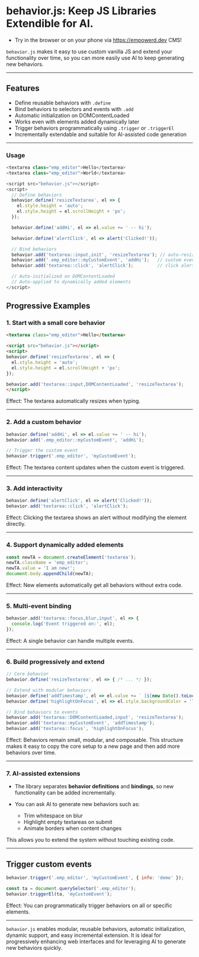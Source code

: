 # behavior.js: Keep JS Libraries Extendible for AI.
- Try in the browser or on your phone via https://empowerd.dev CMS!

`behavior.js` makes it easy to use custom vanilla JS and extend your functionality over time, so you can more easily use AI to keep generating new behaviors.

---

## Features

* Define reusable behaviors with `.define`
* Bind behaviors to selectors and events with `.add`
* Automatic initialization on DOMContentLoaded
* Works even with elements added dynamically later 
* Trigger behaviors programmatically using `.trigger` or `.triggerEl`
* Incrementally extendable and suitable for AI-assisted code generation

---

### Usage
```js
<textarea class="emp_editor">Hello</textarea>
<textarea class="emp_editor">World</textarea>

<script src="behavior.js"></script>
<script>
  // Define behaviors
  behavior.define('resizeTextarea', el => {
    el.style.height = 'auto';
    el.style.height = el.scrollHeight + 'px';
  });

  behavior.define('addHi', el => el.value += ' -- hi');

  behavior.define('alertClick', el => alert('Clicked!'));

  // Bind behaviors
  behavior.add('textarea::input,init', 'resizeTextarea'); // auto-resize
  behavior.add('.emp_editor::myCustomEvent', 'addHi');   // custom event
  behavior.add('textarea::click', 'alertClick');         // click alert

  // Auto-initialized on DOMContentLoaded
  // Auto-applied to dynamically added elements
</script>
```

## Progressive Examples

### 1. Start with a small core behavior

```html
<textarea class="emp_editor">Hello</textarea>

<script src="behavior.js"></script>
<script>
behavior.define('resizeTextarea', el => {
  el.style.height = 'auto';
  el.style.height = el.scrollHeight + 'px';
});

behavior.add('textarea::input,DOMContentLoaded', 'resizeTextarea');
</script>
```

Effect: The textarea automatically resizes when typing.

---

### 2. Add a custom behavior

```js
behavior.define('addHi', el => el.value += ' -- hi');
behavior.add('.emp_editor::myCustomEvent', 'addHi');

// Trigger the custom event
behavior.trigger('.emp_editor', 'myCustomEvent');
```

Effect: The textarea content updates when the custom event is triggered.

---

### 3. Add interactivity

```js
behavior.define('alertClick', el => alert('Clicked!'));
behavior.add('textarea::click', 'alertClick');
```

Effect: Clicking the textarea shows an alert without modifying the element directly.

---

### 4. Support dynamically added elements

```js
const newTA = document.createElement('textarea');
newTA.className = 'emp_editor';
newTA.value = 'I am new!';
document.body.appendChild(newTA);
```

Effect: New elements automatically get all behaviors without extra code.

---

### 5. Multi-event binding

```js
behavior.add('textarea::focus,blur,input', el => {
  console.log('Event triggered on:', el);
});
```

Effect: A single behavior can handle multiple events.

---

### 6. Build progressively and extend

```js
// Core behavior
behavior.define('resizeTextarea', el => { /* ... */ });

// Extend with modular behaviors
behavior.define('addTimestamp', el => el.value += ` [${new Date().toLocaleTimeString()}]`);
behavior.define('highlightOnFocus', el => el.style.backgroundColor = 'lightyellow');

// Bind behaviors to events
behavior.add('textarea::DOMContentLoaded,input', 'resizeTextarea');
behavior.add('textarea::myCustomEvent', 'addTimestamp');
behavior.add('textarea::focus', 'highlightOnFocus');
```

Effect: Behaviors remain small, modular, and composable. This structure makes it easy to copy the core setup to a new page and then add more behaviors over time.

---

### 7. AI-assisted extensions

* The library separates **behavior definitions** and **bindings**, so new functionality can be added incrementally.
* You can ask AI to generate new behaviors such as:

  * Trim whitespace on blur
  * Highlight empty textareas on submit
  * Animate borders when content changes

This allows you to extend the system without touching existing code.

---

## Trigger custom events

```js
behavior.trigger('.emp_editor', 'myCustomEvent', { info: 'demo' });

const ta = document.querySelector('.emp_editor');
behavior.triggerEl(ta, 'myCustomEvent');
```

Effect: You can programmatically trigger behaviors on all or specific elements.

---

`behavior.js` enables modular, reusable behaviors, automatic initialization, dynamic support, and easy incremental extension. It is ideal for progressively enhancing web interfaces and for leveraging AI to generate new behaviors quickly.

